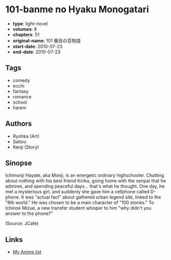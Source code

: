 # 101-banme no Hyaku Monogatari

-   **type**: light-novel
-   **volumes**: 8
-   **chapters**: 51
-   **original-name**: 101 番目の百物語
-   **start-date**: 2010-07-23
-   **end-date**: 2010-07-23

## Tags

-   comedy
-   ecchi
-   fantasy
-   romance
-   school
-   harem

## Authors

-   Ryohka (Art)
-   Saitou
-   Kenji (Story)

## Sinopse

Ichimonji Hayate, aka Monji, is an energetic ordinary highschooler. Chatting about nothing with his best friend Kirika, going home with the senpai that he admires, and spending peaceful days... that's what he thought. One day, he met a mysterious girl, and suddenly she gave him a cellphone called D-phone. It was "actual fact" about gathered urban legend site, linked to the "8th world." He was chosen to be a main character of "100 stories." To Ichinoe Mizue, a new transfer student whisper to him "why didn't you answer to the phone?"

(Source: JCafe)

## Links

-   [My Anime list](https://myanimelist.net/manga/56079/101-banme_no_Hyaku_Monogatari)
